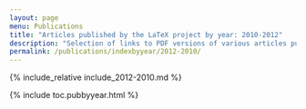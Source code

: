 ```yaml
---
layout: page
menu: Publications
title: "Articles published by the LaTeX project by year: 2010-2012"
description: "Selection of links to PDF versions of various articles published by the LaTeX3 project and links to videos of their conference presentations."
permalink: /publications/indexbyyear/2012-2010/
---
```


{% include_relative include_2012-2010.md %}

<div class="row">{% include toc.pubbyyear.html %}</div>
<div id="div_vgwpixel"></div>
